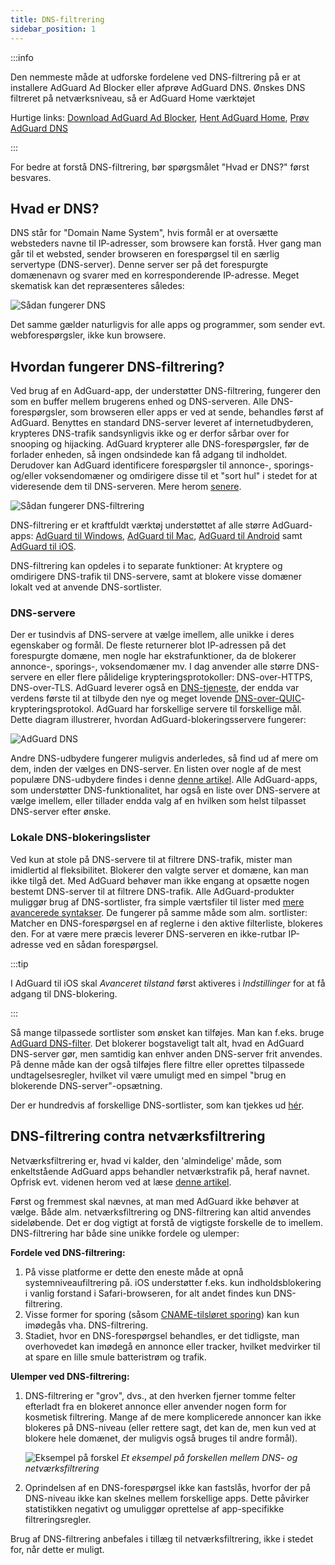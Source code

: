 ```yaml
---
title: DNS-filtrering
sidebar_position: 1
---
```


:::info

Den nemmeste måde at udforske fordelene ved DNS-filtrering på er at installere AdGuard Ad Blocker eller afprøve AdGuard DNS. Ønskes DNS filtreret på netværksniveau, så er AdGuard Home værktøjet

Hurtige links: [Download AdGuard Ad Blocker](https://agrd.io/download-kb-adblock), [Hent AdGuard Home](https://github.com/AdguardTeam/AdGuardHome#getting-started), [Prøv AdGuard DNS](https://agrd.io/download-dns)

:::

For bedre at forstå DNS-filtrering, bør spørgsmålet "Hvad er DNS?" først besvares.

## Hvad er DNS?

DNS står for "Domain Name System", hvis formål er at oversætte websteders navne til IP-adresser, som browsere kan forstå. Hver gang man går til et websted, sender browseren en forespørgsel til en særlig servertype (DNS-server). Denne server ser på det forespurgte domænenavn og svarer med en korresponderende IP-adresse. Meget skematisk kan det repræsenteres således:

![Sådan fungerer DNS](https://cdn.adtidy.org/public/Adguard/kb/DNS_filtering/how_dns_works_en.png)

Det samme gælder naturligvis for alle apps og programmer, som sender evt. webforespørgsler, ikke kun browsere.

## Hvordan fungerer DNS-filtrering?

Ved brug af en AdGuard-app, der understøtter DNS-filtrering, fungerer den som en buffer mellem brugerens enhed og DNS-serveren. Alle DNS-forespørgsler, som browseren eller apps er ved at sende, behandles først af AdGuard. Benyttes en standard DNS-server leveret af internetudbyderen, krypteres DNS-trafik sandsynligvis ikke og er derfor sårbar over for snooping og hijacking. AdGuard krypterer alle DNS-forespørgsler, før de forlader enheden, så ingen ondsindede kan få adgang til indholdet. Derudover kan AdGuard identificere forespørgsler til annonce-, sporings- og/eller voksendomæner og omdirigere disse til et "sort hul" i stedet for at videresende dem til DNS-serveren. Mere herom [senere](#local-dns-blocklists).

![Sådan fungerer DNS-filtrering](https://cdn.adtidy.org/public/Adguard/kb/DNS_filtering/how_dns_filtering_works_en.png)

DNS-filtrering er et kraftfuldt værktøj understøttet af alle større AdGuard-apps: [AdGuard til Windows](https://adguard.com/adguard-windows/overview.html), [AdGuard til Mac](https://adguard.com/adguard-mac/overview.html), [AdGuard til Android](https://adguard.com/adguard-android/overview.html) samt [AdGuard til iOS](https://adguard.com/adguard-ios/overview.html).

DNS-filtrering kan opdeles i to separate funktioner: At kryptere og omdirigere DNS-trafik til DNS-servere, samt at blokere visse domæner lokalt ved at anvende DNS-sortlister.

### DNS-servere

Der er tusindvis af DNS-servere at vælge imellem, alle unikke i deres egenskaber og formål. De fleste returnerer blot IP-adressen på det forespurgte domæne, men nogle har ekstrafunktioner, da de blokerer annonce-, sporings-, voksendomæner mv. I dag anvender alle større DNS-servere en eller flere pålidelige krypteringsprotokoller: DNS-over-HTTPS, DNS-over-TLS. AdGuard leverer også en [DNS-tjeneste](https://adguard-dns.io/), der endda var verdens første til at tilbyde den nye og meget lovende [DNS-over-QUIC](https://adguard.com/blog/dns-over-quic.html)-krypteringsprotokol. AdGuard har forskellige servere til forskellige mål. Dette diagram illustrerer, hvordan AdGuard-blokeringsservere fungerer:

![AdGuard DNS](https://cdn.adtidy.org/public/Adguard/kb/DNS_filtering/adguard_dns_en.jpg)

Andre DNS-udbydere fungerer muligvis anderledes, så find ud af mere om dem, inden der vælges en DNS-server. En listen over nogle af de mest populære DNS-udbydere findes i denne [denne artikel](dns-providers.md). Alle AdGuard-apps, som understøtter DNS-funktionalitet, har også en liste over DNS-servere at vælge imellem, eller tillader endda valg af en hvilken som helst tilpasset DNS-server efter ønske.

### Lokale DNS-blokeringslister

Ved kun at stole på DNS-servere til at filtrere DNS-trafik, mister man imidlertid al fleksibilitet. Blokerer den valgte server et domæne, kan man ikke tilgå det. Med AdGuard behøver man ikke engang at opsætte nogen bestemt DNS-server til at filtrere DNS-trafik. Alle AdGuard-produkter muliggør brug af DNS-sortlister, fra simple værtsfiler til lister med [mere avancerede syntakser](dns-filtering-syntax.md). De fungerer på samme måde som alm. sortlister: Matcher en DNS-forespørgsel en af reglerne i den aktive filterliste, blokeres den. For at være mere præcis leverer DNS-serveren en ikke-rutbar IP-adresse ved en sådan forespørgsel.

:::tip

I AdGuard til iOS skal *Avanceret tilstand* først aktiveres i *Indstillinger* for at få adgang til DNS-blokering.

:::

Så mange tilpassede sortlister som ønsket kan tilføjes. Man kan f.eks. bruge [AdGuard DNS-filter](https://github.com/AdguardTeam/AdGuardSDNSFilter). Det blokerer bogstaveligt talt alt, hvad en AdGuard DNS-server gør, men samtidig kan enhver anden DNS-server frit anvendes. På denne måde kan der også tilføjes flere filtre eller oprettes tilpassede undtagelsesregler, hvilket vil være umuligt med en simpel "brug en blokerende DNS-server"-opsætning.

Der er hundredvis af forskellige DNS-sortlister, som kan tjekkes ud [hér](https://filterlists.com/).

## DNS-filtrering contra netværksfiltrering

Netværksfiltrering er, hvad vi kalder, den 'almindelige' måde, som enkeltstående AdGuard apps behandler netværkstrafik på, heraf navnet. Opfrisk evt. videnen herom ved at læse [denne artikel](https://adguard.com/kb/general/ad-filtering/how-ad-blocking-works/).

Først og fremmest skal nævnes, at man med AdGuard ikke behøver at vælge. Både alm. netværksfiltrering og DNS-filtrering kan altid anvendes sideløbende. Det er dog vigtigt at forstå de vigtigste forskelle de to imellem. DNS-filtrering har både sine unikke fordele og ulemper:

**Fordele ved DNS-filtrering:**

1. På visse platforme er dette den eneste måde at opnå systemniveaufiltrering på. iOS understøtter f.eks. kun indholdsblokering i vanlig forstand i Safari-browseren, for alt andet findes kun DNS-filtrering.
1. Visse former for sporing (såsom [CNAME-tilsløret sporing](https://adguard.com/blog/cname-tracking.html)) kan kun imødegås vha. DNS-filtrering.
1. Stadiet, hvor en DNS-forespørgsel behandles, er det tidligste, man overhovedet kan imødegå en annonce eller tracker, hvilket medvirker til at spare en lille smule batteristrøm og trafik.

**Ulemper ved DNS-filtrering:**

1. DNS-filtrering er "grov", dvs., at den hverken fjerner tomme felter efterladt fra en blokeret annonce eller anvender nogen form for kosmetisk filtrering. Mange af de mere komplicerede annoncer kan ikke blokeres på DNS-niveau (eller rettere sagt, det kan de, men kun ved at blokere hele domænet, der muligvis også bruges til andre formål).

    ![Eksempel på forskel](https://cdn.adtidy.org/public/Adguard/kb/DNS_filtering/dns_diff.jpg) *Et eksempel på forskellen mellem DNS- og netværksfiltrering*

1. Oprindelsen af en DNS-forespørgsel ikke kan fastslås, hvorfor der på DNS-niveau ikke kan skelnes mellem forskellige apps. Dette påvirker statistikken negativt og umuliggør oprettelse af app-specifikke filtreringsregler.

Brug af DNS-filtrering anbefales i tillæg til netværksfiltrering, ikke i stedet for, når dette er muligt.
